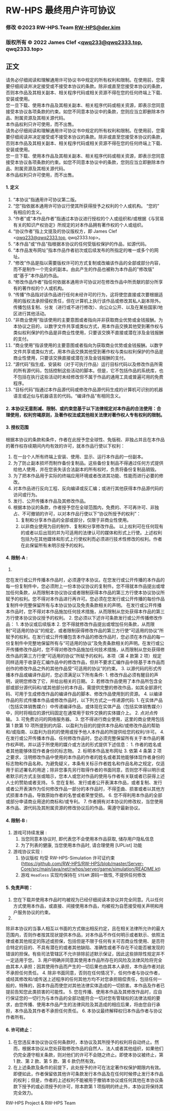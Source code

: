 # RW-HPS 最终用户许可协议

### 修改 ©2023 RW-HPS.Team <RW-HPS@der.kim>

### 版权所有 © 2022 James Clef <qwq233@qwq2333.top, qwq2333.top>

## 正文

请务必仔细阅读和理解通用许可协议书中规定的所有权利和限制。在使用前，您需要仔细阅读并决定接受或不接受本协议的条款。除非或直至您接受本协议的条款，否则本作品及其相关副本、相关程序代码或相关资源不得在您的任何终端上下载、安装或使用。  
您一旦下载、使用本作品及其相关副本、相关程序代码或相关资源，即表示您同意接受本协议各项条款的约束。如您不同意本协议中的条款，您则应当立即删除本作品、附属资源及其相关源代码。  
本作品权利只许可使用，而不出售。  
请务必仔细阅读和理解通用许可协议书中规定的所有权利和限制。在使用前，您需要仔细阅读并决定接受或不接受本协议的条款。除非或直至您接受本协议的条款，否则本作品及其相关副本、相关程序代码或相关资源不得在您的任何终端上下载、安装或使用。  
您一旦下载、使用本作品及其相关副本、相关程序代码或相关资源，即表示您同意接受本协议各项条款的约束。如您不同意本协议中的条款，您则应当立即删除本作品、附属资源及其相关源代码。  
本作品权利只许可使用，而不出售。

#### 1. 定义

1. “本协议”指通用许可协议第二版。
2. “您”指依据本通用许可协议行使其所获得授予之权利的个人或机构。 “您的” 有相应的含义。
3. “作者”或“本作品作者”指通过本协议进行授权的个人或组织和/或根据《与贸易有关的知识产权协定》所规定的对本作品拥有著作权的个人或组织。
4. “协议作者”指上文提及的协议版权方，即 James Clef <qwq233@qwq2333.top, qwq2333.top>。
5. “本作品”或“作品”指根据本协议的任何受版权保护的作品，如源代码。
6. “本作品发布网址”指本作品作者初次或后续发布的所指定的唯一或多个的网址。
7. “修改”作品是指以需要版权许可的方式复制或改编该作品的全部或部分内容，而不是制作一个完全的副本。由此产生的作品也被称为本作品的"修改版"
   或“基于”本作品的作品。
8. “修改作品作者”指任何依据本通用许可协议对在修改作品中所贡献的部分所享有的著作权的个人或机构。
9. “传播”作品指对该作品进行任何未经许可的行为，这将使您直接或次要根据适用的版权法承担侵权责任，但在计算机上执行该作品或修改其私人副本除外。传播包括复制、分发（进行或不进行修改）、向公众公开、以及在某些国家/地区进行其他活动。
10. “非商业使用”指该使用的主要意图或者指向并非获取商业优势或金钱报酬。为本协议之目的，以数字文件共享或类似方式，用本作品交换其他受到著作权与类似权利保护的作品是非商业性使用，只要该交换不直接或潜在涉及金钱报酬的支付。
11. “商业使用”指该使用的主要意图或者指向为获取商业优势或金钱报酬。以数字文件共享或类似方式，用本作品交换其他受到著作权与类似权利保护的作品是商业性使用，只要该交换直接或潜在涉及金钱报酬的支付。
12. “源代码”指生成、安装和（对于可执行作品）运行目标代码以及修改作品所需的所有源代码，包括控制这些活动的脚本。但是，它不包括作品的系统库，也不包括在执行这些活动时未经修改但不属于作品的通用工具或普遍可用的免费程序。
13. “目标代码”指通过本作品源代码或修改作品源代码生成的计算机可识别的机器语言或近似与机器语言的代码。“编译作品”有相同含义。

#### 2. 本协议无意削减、限制、或约束您基于以下法律规定对本作品的合法使用：合理使用，权利穷竭原则，及著作权法或其他相关法律对著作权人专有权利的限制。

#### 3. 授权范围

根据本协议的条款和条件，作者在此授予您全球性、免版税、非独占并且在本作品的著作权存续期间内均有效的许可，就本作品行使以下权利：

1. 在一台个人所有终端上安装、使用、显示、运行本作品的一份副本。
2. 为了防止副本损坏而制作备份复制品。这些备份复制品不得通过任何方式提供给他人使用，并在您丧失该合法副本的所有权时，负责将备份复制品销毁。
3. 为了把本作品用于实际的终端应用环境或者改进其功能、性能而进行必要的修改。
4. 对本作品进行反向工程、反向编译或反汇编；或进行其他获得本作品源代码的访问或行为。
5. 发行、公开传播本作品及其修改作品。
6. 根据本协议的条款，作者授予您在全球范围内，免费的、不可再许可、非独占、不可撤销的许可，以对本作品行使以下“协议所授予的权利”：
    1. 复制和分享本作品的全部或部分，仅限于非商业性使用。
    2. 以非商业使用为目的制作、复制和分享修改作品。
       以上权利可在任何现有的或者以后出现的并为可适用的法律认可的媒体和形式上行使。上述权利包括为在其他媒体和形式上行使权利而必须进行技术性修改的权利。作者在此保留所有未明示授予的权利。

#### 4. 限制-A :

1.
您在发行或公开传播本作品时，必须遵守本协议。在您发行或公开传播的本作品的每一份复制件中，您必须附上一份本协议协议的复制件。您不得就本作品提出或增加任何条款，从而限制本协议协议或者限制获得本作品的第三方行使本协议协议所赋予的权利。您不得对本作品进行再许可。您必须在您发行或公开传播的每份作品复制件中完整保留所有与本协议协议及免责条款相关的声明。
在发行或公开传播本作品时，您不得对本作品施加任何技术措施，从而限制从您处获得本作品的第三方行使本协议协议授予的权利。
2. 您必须以下述许可条款发行或公开传播修改作品：
    1. 本协议或后续版本
    2.
    您不得就修改作品提出或增加任何条款，从而限制“可适用的协议”的规定，或者限制获得修改作品的第三方行使“可适用的协议”所赋予的权利。在发行或公开传播包含本作品的修改作品时，您必须在本作品的每一份复制件中完整地保留所有与“可适用的协议”及免责条款相关的声明。在发行或公开传播修改作品时，您不得对修改作品施加任何技术措施，从而限制从您处获得修改作品的第三方行使“可适用的协议”所赋予的权利。本项（第
    4 款第 2 项）规定同样适用于收录在汇编作品中的修改作品，但并不要求汇编作品中除基于本作品而创作的修改作品之外的其他作品受“可适用的协议”的约束。
    3. 以源代码的形式传播本作品或编译作品时，您必须满足以下所有条件:
        1. 修改作品必须有醒目的声明，说明您修改了它，并给出相关的日期。
        2. 若修改作品使用了本作品所包含全部或部分源代码和/或其他部分的本作品，需提供完整的修改作品，如其全部源代码、可用于生成修改作品的编译作品的脚本、修改作品使用到的资源。
    4. 以编译作品的形式传播本作品或修改作品时，以下列方式之一传递源代码:
        1. 在实体产品（包括实体销售媒介）中传递编译作品，或体现在实体产品（包括实体销售媒介）中，同时将相应的源代码固定在通常用于软件交换的实体媒介上。
        2. 点对点传输。
        3. 可免费访问的网络服务器。
3. 您不得进行商业使用，这里的商业使用包括第 1 款第 10 项所提到的内容、以盈利为目的的提供本作品和/或修改作品的帮助和/或指南、以盈利为目的的使用或授予他人本作品的所提供给您的权利/许可。
4. 在发行或公开传播本作品、任何修改作品时，您必须完整保留所有关于本作品的著作权声明，并以适于所使用的媒介或方法的形式提供下述信息：
    1. 作者的姓名或者其他能够体现作者身份的标志物。
    2. 标明本作品发布网址
    3. 依第 4 条第 2
       项之要求，注明修改作品中使用的本作品的作者的姓名或者其他能够体现作者身份的标志物和作品名称。为避免疑义，本条有关标示作者姓名和作品名称之规定，仅适用于前述署名的用途；除非您事先另行取得作者的书面同意，否则您不得以明示或者默示的方式主张或暗示，您本人或您对作品的使用与作者有关联或者已获得上述人士的赞助或者支持。
5. 您在复制、发行或者公开表演本作品，或者复制、发行或者公开表演作为任何修改作品一部分的本作品时，不得歪曲、损害或者以其他方式损害本作品，导致原始作者的名誉或者荣誉受损。
6. 您不得利用本作品的全部或部分申请商业用途的商标和/或专利。
7. 作者拥有对本协议的修改权，当您使用本作品、源代码及其附属资源的修改协议后的作品，需遵守最新协议。

#### 4. 限制-B :

1. 游戏可持续发展 :
    1. 当您同意本协议时, 即代表您不会使用本作品获取, 储存用户隐私信息
    2. 为了列表的健康, 当您使用本作品时, 请合理使用 [UPList] 功能
2. 游戏协议实现 :
    1. 协议版权 均受 RW-HPS-Simulation
       许可证约束 (https://github.com/RW-HPS/RW-HPS/blob/master/Server-Core/src/main/java/net/rwhps/server/game/simulation/README.kt)
    2. 游戏 `Headless` 实现均保持在 `STEAM` 源码一致性, 不提供任何修改

#### 5. 免责声明：

1. 您在下载并使用本作品时均被视为已经仔细阅读本协议并完全同意。凡以任何方式使用本作品，或直接、间接使用本作品，均被视为自愿接受相关声明和用户服务协议的约束。
2.
除非本协议的当事人相互以书面的方式做出相反约定，且在相关法律所允许的最大范围内，否则作者按其现状提供本作品，对本作品不作任何明示或者默示、依照法律或者其他规定的陈述或担保，包括但是不限于任何有关可否商业性使用、是否符合特定的目的、不具有潜在的或者其他缺陷、准确性或者不存在不论能否被发现的错误的担保。有些司法管辖区不允许排除前述默示保证，因此这些排除性规定并不一定适用于您。
3. 用户明确并同意其使用本作品所存在的风险及法律风险将完全由其本人承担；因其使用作品而产生的一切后果也由其本人承担，本作品作者对此不承担任何责任。
4. 除非书面同意，否则在任何情况下，任何作者与协议作者，或经其修改和/或传送上述程序的任何其他方均不对您承担赔偿责任，包括任何一般的，特殊的，因本作品而使您对其他法律实体造成的一切损害。本作品及作者已提前告知您此类损害的可能性。
5. 您在传播、使用本作品及其修改作品时，应自行保证您的一切行为与本作品的全部功能符合一切对您有管辖权的法律法规的要求，由您传播、使用本作品产生的法律风险及其造成的相应后果，将由您自行承担，本作品及其作者不承担任何责任。
6. 本协议最终解释权归本作品作者与协议作者所有。

#### 6. 许可终止：

1. 在您违反本协议协议任何条款时，本协议及其所授予的权利将自动终止。然而，根据本协议从您处获取修改作品的自然人、法人或者其他组织，如果他们仍完全遵守相关条款，则对他们的许可不会随之终止。即使本协议被终止，第
   1 款、第 2 款、第 5 款、第 6 款仍然有效。
2. 在上述条款及条件的前提下，此处授予的许可在法定著作权保护期限内有效。即便如此，作者保留依其他许可条款发行本作品及在任何时候停止发行本作品的权利；但是，作者的上述权利不能被用于撤销本协议或任何其他在本协议条款下授予的或必须授予的许可，除本款第
   1 项指明的终止外，本协议将保持其完全效力。

RW-HPS Project & RW-HPS Team